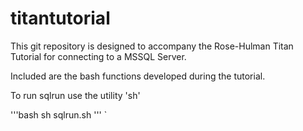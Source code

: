 # titantutorial
This git repository is designed to accompany the Rose-Hulman Titan Tutorial for connecting
to a MSSQL Server.

Included are the bash functions developed during the tutorial.

To run sqlrun use the utility 'sh'

'''bash
sh sqlrun.sh
'''
`
